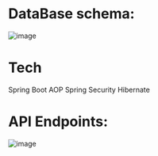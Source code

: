# DataBase schema: 

![image](https://user-images.githubusercontent.com/32073819/133258831-ab8a9dfc-d10e-4003-aff6-b5573f856af7.png)

# Tech
  Spring Boot
  AOP
  Spring Security
  Hibernate
  

# API Endpoints: 
![image](https://user-images.githubusercontent.com/32073819/133259146-74a3d1c9-8346-4697-8d85-118f694e3e7d.png)
